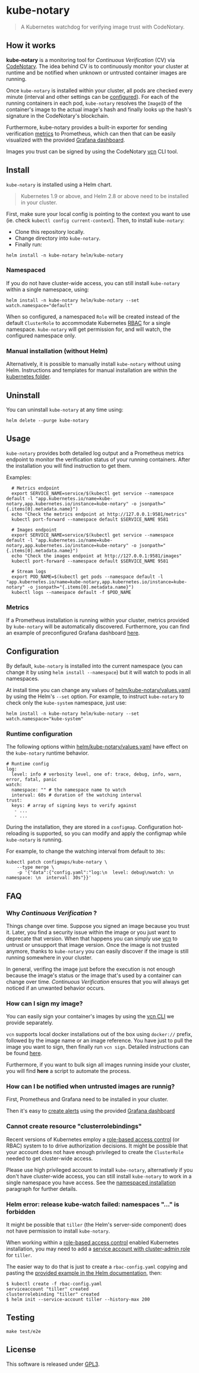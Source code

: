 # kube-notary
> A Kubernetes watchdog for verifying image trust with CodeNotary.

## How it works

**kube-notary** is a monitoring tool for *Continuous Verification* (CV) via [CodeNotary](https://codenotary.io). 
The idea behind CV is to continuously monitor your cluster at runtime and be notified when unknown or untrusted container images are running.

Once `kube-notary` is installed within your cluster, all pods are checked every minute (interval and other settings can be [configured](#Configuration)). 
For each of the running containers in each pod, `kube-notary` resolves the `ImageID` of the container's image to the actual image's hash and finally looks up the hash's signature in the CodeNotary's blockchain.

Furthermore, kube-notary provides a built-in exporter for sending verification [metrics](#Metrics) to Prometheus, which can then that can be easily visualized with the provided [Grafana dashboard](Grafana). 

Images you trust can be signed by using the CodeNotary [vcn](https://github.com/vchain-us/vcn) CLI tool.


## Install
`kube-notary` is installed using a Helm chart.
> Kubernetes 1.9 or above, and Helm 2.8 or above need to be installed in your cluster.

First, make sure your local config is pointing to the context you want to use (ie. check `kubectl config current-context`).
Then, to install `kube-notary`:

* Clone this repository locally.
* Change directory into `kube-notary`.
* Finally run:
```
helm install -n kube-notary helm/kube-notary
```

### Namespaced

If you do not have cluster-wide access, you can still install `kube-notary` within a single namespace, using:
```
helm install -n kube-notary helm/kube-notary --set watch.namespace="default"
```

When so configured, a namespaced `Role` will be created instead of the default `ClusterRole` to accommodate Kubernetes [RBAC](https://kubernetes.io/docs/reference/access-authn-authz/rbac/) for a single namespace. `kube-notary` will get permission for, and will watch, the configured namespace only.

### Manual installation (without Helm)
Alternatively, it is possible to manually install `kube-notary` without using Helm. Instructions and templates for manual installation are within the [kubernetes folder](kubernetes).

## Uninstall

You can uninstall `kube-notary` at any time using:
```
helm delete --purge kube-notary
```

## Usage

`kube-notary` provides both detailed log output and a Prometheus metrics endpoint to monitor the verification status of your running containers. After the installation you will find instruction to get them.

Examples:
```
  # Metrics endpoint
  export SERVICE_NAME=service/$(kubectl get service --namespace default -l "app.kubernetes.io/name=kube-notary,app.kubernetes.io/instance=kube-notary" -o jsonpath="{.items[0].metadata.name}")
  echo "Check the metrics endpoint at http://127.0.0.1:9581/metrics"
  kubectl port-forward --namespace default $SERVICE_NAME 9581

  # Images endpoint
  export SERVICE_NAME=service/$(kubectl get service --namespace default -l "app.kubernetes.io/name=kube-notary,app.kubernetes.io/instance=kube-notary" -o jsonpath="{.items[0].metadata.name}")
  echo "Check the images endpoint at http://127.0.0.1:9581/images"
  kubectl port-forward --namespace default $SERVICE_NAME 9581

  # Stream logs
  export POD_NAME=$(kubectl get pods --namespace default -l "app.kubernetes.io/name=kube-notary,app.kubernetes.io/instance=kube-notary" -o jsonpath="{.items[0].metadata.name}")
  kubectl logs --namespace default -f $POD_NAME
```
### Metrics

If a Prometheus installation is running within your cluster, metrics provided by `kube-notary` will be automatically discovered. 
Furthermore, you can find an example of preconfigured Grafana dashboard [here](grafana/).

## Configuration

By default, `kube-notary` is installed into the current namespace (you can change it by using `helm install --namespace`) but it will watch to pods in all namespaces.

At install time you can change any values of [helm/kube-notary/values.yaml](helm/kube-notary/values.yaml) by using the Helm's `--set` option.
For example, to instruct `kube-notary` to check only the `kube-system` namespace, just use:
```
helm install -n kube-notary helm/kube-notary --set watch.namespace="kube-system"
```

### Runtime configuration

The following options within [helm/kube-notary/values.yaml](helm/kube-notary/values.yaml) have effect on the `kube-notary` runtime behavior.
```
# Runtime config
log:
  level: info # verbosity level, one of: trace, debug, info, warn, error, fatal, panic
watch: 
  namespace: "" # the namespace name to watch 
  interval: 60s # duration of the watching interval
trust:
  keys: # array of signing keys to verify against
   - ...
   - ...
```

During the installation, they are stored in a `configmap`. Configuration hot-reloading is supported, so you can modify and apply the configmap while `kube-notary` is running. 

For example, to change the watching interval from default to `30s`:
```
kubectl patch configmaps/kube-notary \
    --type merge \
    -p '{"data":{"config.yaml":"log:\n  level: debug\nwatch: \n  namespace: \n  interval: 30s"}}'
```

## FAQ

### Why *Continuous Verification* ?

Things change over time. Suppose you signed an image because you trust it. Later, you find a security issue within the image or you just want to deprecate that version. When that happens you can simply use [vcn](https://github.com/vchain-us/vcn#basic-usage) to untrust or unsupport that image version. Once the image is not trusted anymore, 
thanks to `kube-notary` you can easily discover if the image is still running somewhere in your cluster.

In general, verifing the image just before the execution is not enough because the image's status or the image that's used by a container can change over time. *Continuous Verification* ensures that you will always get noticed if an unwanted behavior occurs.

### How can I sign my image?

You can easily sign your container's images by using the [vcn CLI](https://github.com/vchain-us/vcn) we provide separately.

`vcn` supports local docker installations out of the box using `docker://` prefix, followed by the image name or an image reference. 
You have just to pull the image you want to sign, then finally run `vcn sign`. Detailed instructions can be found [here](https://github.com/vchain-us/vcn/blob/master/docs/DOCKERINTEGRATION.md).

Furthermore, if you want to bulk sign all images running inside your cluster, you will find **here** a script to automate the process.

### How can I be notified when untrusted images are runnig?

First, Prometheus and Grafana need to be installed in your cluster.

Then it's easy to [create alerts](grafana#creating-alerts) using the provided [Grafana dashboard](grafana)

### Cannot create resource "clusterrolebindings"

Recent versions of Kubernetes employ a [role-based access control](https://kubernetes.io/docs/reference/access-authn-authz/rbac/) (or RBAC) system to to drive authorization decisions. It might be possible that your account does not have enough privileged to create the `ClusterRole` needed to get cluster-wide access.

Please use high privileged account to install `kube-notary`, alternatively if you don't have cluster-wide access, you can still install `kube-notary` to work in a single namespace you have access. See the [namespaced installation](#Namespaced) paragraph for further details.

### Helm error: release kube-watch failed: namespaces "..." is forbidden
It might be possible that `tiller` (the Helm's server-side component) does not have permission to install `kube-notary`. 

When working within a [role-based access control](https://kubernetes.io/docs/reference/access-authn-authz/rbac/) enabled Kubernetes installation, you may need to add a [service account with cluster-admin role](https://helm.sh/docs/using_helm/#tiller-and-role-based-access-control) for `tiller`.

The easier way to do that is just to create a `rbac-config.yaml` copying and pasting the [provided example in the Helm documentation](https://helm.sh/docs/using_helm/#example-service-account-with-cluster-admin-role), then:

```
$ kubectl create -f rbac-config.yaml
serviceaccount "tiller" created
clusterrolebinding "tiller" created
$ helm init --service-account tiller --history-max 200
```

## Testing
```
make test/e2e
```

## License

This software is released under [GPL3](https://www.gnu.org/licenses/gpl-3.0.en.html).


